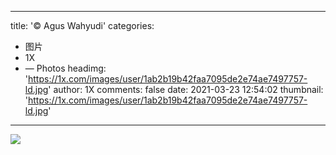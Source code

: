 
---
title: '© Agus Wahyudi'
categories: 
 - 图片
 - 1X
 - — Photos
headimg: 'https://1x.com/images/user/1ab2b19b42faa7095de2e74ae7497757-ld.jpg'
author: 1X
comments: false
date: 2021-03-23 12:54:02
thumbnail: 'https://1x.com/images/user/1ab2b19b42faa7095de2e74ae7497757-ld.jpg'
---

<div>   
<img src="https://1x.com/images/user/1ab2b19b42faa7095de2e74ae7497757-ld.jpg" referrerpolicy="no-referrer">  
</div>
            